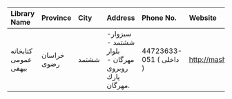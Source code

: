 | Library Name         | Province    | City   | Address                                                                | Phone No.               | Website            |
|:---------------------|:------------|:-------|:-----------------------------------------------------------------------|:------------------------|:-------------------|
| كتابخانه عمومی بيهقی | خراسان رضوی | ششتمد  | سبزوار- ششتمد - بلوار مهرگان - روبروی پارك مهرگان.                     | 44723633-051 ( داخلی  ) | http://mashadpl.ir |